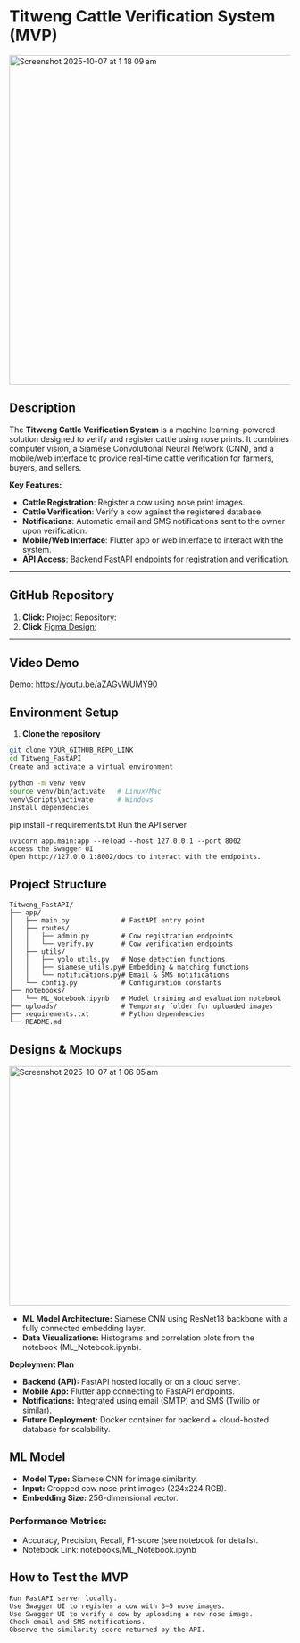 # Titweng Cattle Verification System (MVP)

<img width="624" height="590" alt="Screenshot 2025-10-07 at 1 18 09 am" src="https://github.com/user-attachments/assets/c51b86e4-793c-42e5-af19-cd850870ad9d" />

## Description
The **Titweng Cattle Verification System** is a machine learning-powered solution designed to verify and register cattle using nose prints. It combines computer vision, a Siamese Convolutional Neural Network (CNN), and a mobile/web interface to provide real-time cattle verification for farmers, buyers, and sellers.

**Key Features:**
- **Cattle Registration**: Register a cow using nose print images.
- **Cattle Verification**: Verify a cow against the registered database.
- **Notifications**: Automatic email and SMS notifications sent to the owner upon verification.
- **Mobile/Web Interface**: Flutter app or web interface to interact with the system.
- **API Access**: Backend FastAPI endpoints for registration and verification.

---
## GitHub Repository
1. **Click:** [Project Repository:](https://github.com/Geu-Pro2023/Titweng_Initial_Software_Product)
2. **Click** [Figma Design:](https://www.figma.com/design/BDT9TX3z4jfmnWl0VU6ysn/Titweng-Mobile-UI?node-id=0-1&t=lyeLWb7C8fbTX7zO-1)
---

## **Video Demo**
Demo: https://youtu.be/aZAGvWUMY90 

## Environment Setup
1. **Clone the repository**
```bash
git clone YOUR_GITHUB_REPO_LINK
cd Titweng_FastAPI
Create and activate a virtual environment

python -m venv venv
source venv/bin/activate   # Linux/Mac
venv\Scripts\activate      # Windows
Install dependencies
```
pip install -r requirements.txt
Run the API server
```
uvicorn app.main:app --reload --host 127.0.0.1 --port 8002
Access the Swagger UI
Open http://127.0.0.1:8002/docs to interact with the endpoints.
```

## Project Structure
```
Titweng_FastAPI/
├── app/
│   ├── main.py             # FastAPI entry point
│   ├── routes/
│   │   ├── admin.py        # Cow registration endpoints
│   │   └── verify.py       # Cow verification endpoints
│   ├── utils/
│   │   ├── yolo_utils.py   # Nose detection functions
│   │   ├── siamese_utils.py# Embedding & matching functions
│   │   └── notifications.py# Email & SMS notifications
│   └── config.py           # Configuration constants
├── notebooks/
│   └── ML_Notebook.ipynb   # Model training and evaluation notebook
├── uploads/                # Temporary folder for uploaded images
├── requirements.txt        # Python dependencies
└── README.md
```

## Designs & Mockups

<img width="836" height="430" alt="Screenshot 2025-10-07 at 1 06 05 am" src="https://github.com/user-attachments/assets/4406ab26-8312-4c0e-b886-cb9e36ebc7a2" />

- **ML Model Architecture:** Siamese CNN using ResNet18 backbone with a fully connected embedding layer.
- **Data Visualizations:** Histograms and correlation plots from the notebook (ML_Notebook.ipynb).

**Deployment Plan**
- **Backend (API):** FastAPI hosted locally or on a cloud server.
- **Mobile App:** Flutter app connecting to FastAPI endpoints.
- **Notifications:** Integrated using email (SMTP) and SMS (Twilio or similar).
- **Future Deployment:** Docker container for backend + cloud-hosted database for scalability.

## ML Model

- **Model Type:** Siamese CNN for image similarity.
- **Input:** Cropped cow nose print images (224x224 RGB).
- **Embedding Size:** 256-dimensional vector.
### **Performance Metrics:**
- Accuracy, Precision, Recall, F1-score (see notebook for details).
- Notebook Link: notebooks/ML_Notebook.ipynb

## How to Test the MVP
```
Run FastAPI server locally.
Use Swagger UI to register a cow with 3–5 nose images.
Use Swagger UI to verify a cow by uploading a new nose image.
Check email and SMS notifications.
Observe the similarity score returned by the API.
```

